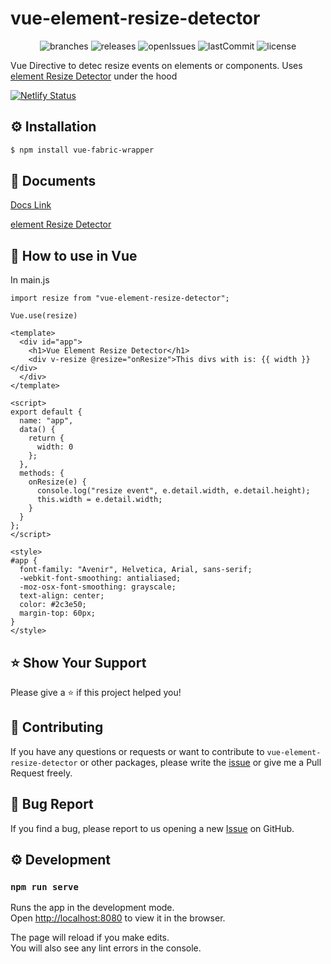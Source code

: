 # vue-element-resize-detector

<p align="center">
	<img src="https://flat.badgen.net/github/branches/bensladden/vue-element-resize-detector" alt="branches">
	<img src="https://flat.badgen.net/github/releases/bensladden/vue-element-resize-detector" alt="releases">
	<img src="https://flat.badgen.net/github/open-issues/bensladden/vue-element-resize-detector" alt="openIssues">
	<img src="https://flat.badgen.net/github/last-commit/bensladden/vue-element-resize-detector" alt="lastCommit">
	<img src="https://flat.badgen.net/github/license/bensladden/vue-element-resize-detector" alt="license">
</p>

Vue Directive to detec resize events on elements or components. Uses [element Resize Detector](https://github.com/wnr/element-resize-detector) under the hood

[![Netlify Status](https://api.netlify.com/api/v1/badges/2fed56b9-e079-41c6-8fe8-bb36fe77825c/deploy-status)](https://app.netlify.com/sites/vue-element-resize-detector/deploys)

## ⚙️ Installation
```sh
$ npm install vue-fabric-wrapper
```
## 📄 Documents
[Docs Link](https://vue-element-resize-detector.netlify.com/)

[element Resize Detector](https://github.com/wnr/element-resize-detector)

## 🚀 How to use in Vue

In main.js
```vue
import resize from "vue-element-resize-detector";

Vue.use(resize)
```

```vue
<template>
  <div id="app">
    <h1>Vue Element Resize Detector</h1>
    <div v-resize @resize="onResize">This divs with is: {{ width }}</div>
  </div>
</template>

<script>
export default {
  name: "app",
  data() {
    return {
      width: 0
    };
  },
  methods: {
    onResize(e) {
      console.log("resize event", e.detail.width, e.detail.height);
      this.width = e.detail.width;
    }
  }
};
</script>

<style>
#app {
  font-family: "Avenir", Helvetica, Arial, sans-serif;
  -webkit-font-smoothing: antialiased;
  -moz-osx-font-smoothing: grayscale;
  text-align: center;
  color: #2c3e50;
  margin-top: 60px;
}
</style>

```


## ⭐️ Show Your Support
Please give a ⭐️ if this project helped you!


## 👏 Contributing

If you have any questions or requests or want to contribute to `vue-element-resize-detector` or other packages, please write the [issue](https://github.com/bensladden/vue-element-resize-detector/issues) or give me a Pull Request freely.

## 🐞 Bug Report

If you find a bug, please report to us opening a new [Issue](https://github.com/bensladden/vue-element-resize-detector/issues) on GitHub.

## ⚙️ Development
### `npm run serve`

Runs the app in the development mode.<br>
Open [http://localhost:8080](http://localhost:8080) to view it in the browser.

The page will reload if you make edits.<br>
You will also see any lint errors in the console.